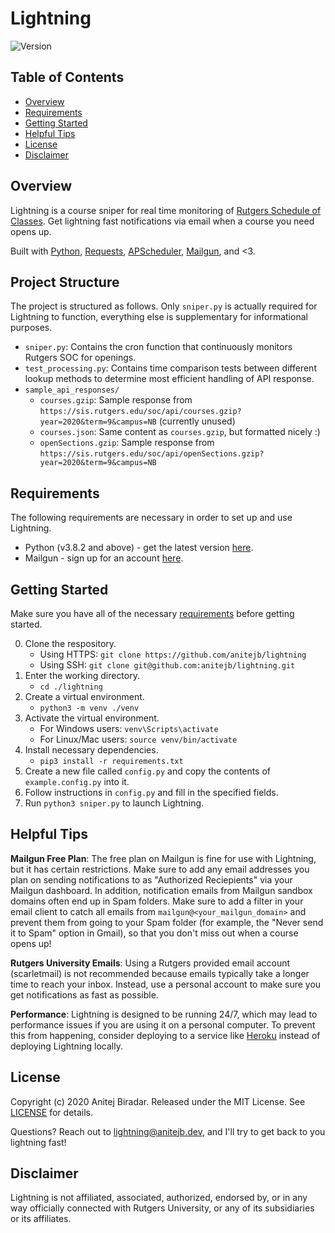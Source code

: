 # Lightning
![Version](https://img.shields.io/badge/version-0.0.1-blue)

## Table of Contents
- [Overview](#overview)
- [Requirements](#requirements)
- [Getting Started](#getting-started)
- [Helpful Tips](#helpful-tips)
- [License](#license)
- [Disclaimer](#disclaimer)

## Overview
Lightning is a course sniper for real time monitoring of [Rutgers Schedule of Classes](https://sis.rutgers.edu/soc/). Get lightning fast notifications via email when a course you need opens up.

Built with [Python](https://www.python.org/), [Requests](https://requests.readthedocs.io/), [APScheduler](https://apscheduler.readthedocs.io/), [Mailgun](https://www.mailgun.com/), and <3.

## Project Structure
The project is structured as follows. Only `sniper.py` is actually required for Lightning to function, everything else is supplementary for informational purposes.

- `sniper.py`: Contains the cron function that continuously monitors Rutgers SOC for openings.
- `test_processing.py`: Contains time comparison tests between different lookup methods to determine most efficient handling of API response.
- `sample_api_responses/`
    - `courses.gzip`: Sample response from `https://sis.rutgers.edu/soc/api/courses.gzip?year=2020&term=9&campus=NB` (currently unused)
    - `courses.json`: Same content as `courses.gzip`, but formatted nicely :)
    - `openSections.gzip`: Sample response from `https://sis.rutgers.edu/soc/api/openSections.gzip?year=2020&term=9&campus=NB`

## Requirements
The following requirements are necessary in order to set up and use Lightning.

- Python (v3.8.2 and above) - get the latest version [here](https://www.python.org/downloads/).
- Mailgun - sign up for an account [here](https://mailgun.com/).

## Getting Started
Make sure you have all of the necessary [requirements](#requirements) before getting started.

0. Clone the respository.
    - Using HTTPS: `git clone https://github.com/anitejb/lightning`
    - Using SSH: `git clone git@github.com:anitejb/lightning.git`
0. Enter the working directory.
    - `cd ./lightning`
0. Create a virtual environment.
    - `python3 -m venv ./venv`
0. Activate the virtual environment.
    - For Windows users: `venv\Scripts\activate`
    - For Linux/Mac users: `source venv/bin/activate`
0. Install necessary dependencies.
    - `pip3 install -r requirements.txt`
0. Create a new file called `config.py` and copy the contents of `example.config.py` into it.
0. Follow instructions in `config.py` and fill in the specified fields.
0. Run `python3 sniper.py` to launch Lightning.

## Helpful Tips

**Mailgun Free Plan**: The free plan on Mailgun is fine for use with Lightning, but it has certain restrictions. Make sure to add any email addresses you plan on sending notifications to as "Authorized Reciepients" via your Mailgun dashboard. In addition, notification emails from Mailgun sandbox domains often end up in Spam folders. Make sure to add a filter in your email client to catch all emails from `mailgun@<your_mailgun_domain>` and prevent them from going to your Spam folder (for example, the "Never send it to Spam" option in Gmail), so that you don't miss out when a course opens up!

**Rutgers University Emails**: Using a Rutgers provided email account (scarletmail) is not recommended because emails typically take a longer time to reach your inbox. Instead, use a personal account to make sure you get notifications as fast as possible.

**Performance**: Lightning is designed to be running 24/7, which may lead to performance issues if you are using it on a personal computer. To prevent this from happening, consider deploying to a service like [Heroku](https://heroku.com/) instead of deploying Lightning locally.

## License
Copyright (c) 2020 Anitej Biradar. Released under the MIT License. See
[LICENSE](LICENSE) for details.

Questions? Reach out to [lightning@anitejb.dev](mailto:lightning@anitejb.dev), and I'll try to get back to you lightning fast!

## Disclaimer
Lightning is not affiliated, associated, authorized, endorsed by, or in any way officially connected with Rutgers University, or any of its subsidiaries or its affiliates.
